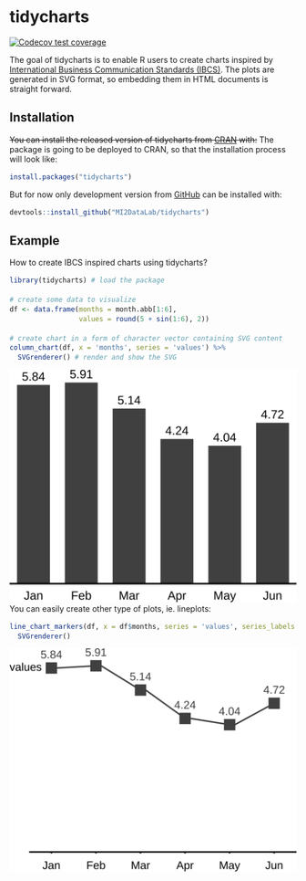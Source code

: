
<!-- README.md is generated from README.Rmd. Please edit that file -->

# tidycharts

<!-- badges: start -->

[![Codecov test
coverage](https://codecov.io/gh/SawickiBartosz/tidycharts/branch/main/graph/badge.svg)](https://codecov.io/gh/SawickiBartosz/tidycharts?branch=main)
<!-- badges: end -->

The goal of tidycharts is to enable R users to create charts inspired by
[International Business Communication Standards
(IBCS)](https://www.ibcs.com/). The plots are generated in SVG format,
so embedding them in HTML documents is straight forward.

## Installation

~~You can install the released version of tidycharts from
[CRAN](https://CRAN.R-project.org) with:~~ The package is going to be
deployed to CRAN, so that the installation process will look like:

``` r
install.packages("tidycharts")
```

But for now only development version from [GitHub](https://github.com/)
can be installed with:

``` r
devtools::install_github("MI2DataLab/tidycharts")
```

## Example

How to create IBCS inspired charts using tidycharts?

``` r
library(tidycharts) # load the package

# create some data to visualize
df <- data.frame(months = month.abb[1:6],
                 values = round(5 + sin(1:6), 2))

# create chart in a form of character vector containing SVG content
column_chart(df, x = 'months', series = 'values') %>%
  SVGrenderer() # render and show the SVG 
```

![column chart](man/figures/readme-column.png) You can easily create
other type of plots, ie. lineplots:

``` r
line_chart_markers(df, x = df$months, series = 'values', series_labels = 'values') %>% 
  SVGrenderer()
```

![line chart](man/figures/readme-lines.png)
